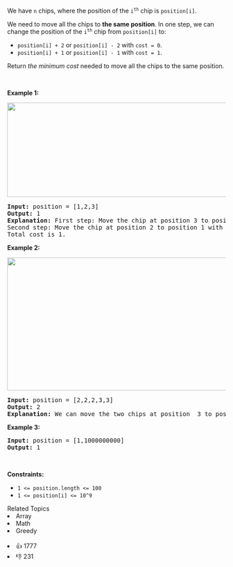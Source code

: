 <p>We have <code>n</code> chips, where the position of the <code>i<sup>th</sup></code> chip is <code>position[i]</code>.</p>

<p>We need to move all the chips to <strong>the same position</strong>. In one step, we can change the position of the <code>i<sup>th</sup></code> chip from <code>position[i]</code> to:</p>

<ul> 
 <li><code>position[i] + 2</code> or <code>position[i] - 2</code> with <code>cost = 0</code>.</li> 
 <li><code>position[i] + 1</code> or <code>position[i] - 1</code> with <code>cost = 1</code>.</li> 
</ul>

<p>Return <em>the minimum cost</em> needed to move all the chips to the same position.</p>

<p>&nbsp;</p> 
<p><strong class="example">Example 1:</strong></p> 
<img alt="" src="https://assets.leetcode.com/uploads/2020/08/15/chips_e1.jpg" style="width: 750px; height: 217px;" /> 
<pre>
<strong>Input:</strong> position = [1,2,3]
<strong>Output:</strong> 1
<strong>Explanation:</strong> First step: Move the chip at position 3 to position 1 with cost = 0.
Second step: Move the chip at position 2 to position 1 with cost = 1.
Total cost is 1.
</pre>

<p><strong class="example">Example 2:</strong></p> 
<img alt="" src="https://assets.leetcode.com/uploads/2020/08/15/chip_e2.jpg" style="width: 750px; height: 306px;" /> 
<pre>
<strong>Input:</strong> position = [2,2,2,3,3]
<strong>Output:</strong> 2
<strong>Explanation:</strong> We can move the two chips at position  3 to position 2. Each move has cost = 1. The total cost = 2.
</pre>

<p><strong class="example">Example 3:</strong></p>

<pre>
<strong>Input:</strong> position = [1,1000000000]
<strong>Output:</strong> 1
</pre>

<p>&nbsp;</p> 
<p><strong>Constraints:</strong></p>

<ul> 
 <li><code>1 &lt;= position.length &lt;= 100</code></li> 
 <li><code>1 &lt;= position[i] &lt;= 10^9</code></li> 
</ul>

<div><div>Related Topics</div><div><li>Array</li><li>Math</li><li>Greedy</li></div></div><br><div><li>👍 1777</li><li>👎 231</li></div>